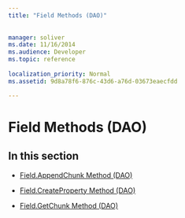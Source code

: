 ```yaml
---
title: "Field Methods (DAO)"
 
 
manager: soliver
ms.date: 11/16/2014
ms.audience: Developer
ms.topic: reference
  
localization_priority: Normal
ms.assetid: 9d8a78f6-876c-43d6-a76d-03673eaecfdd

---
```


# Field Methods (DAO)

## In this section

- [Field.AppendChunk Method (DAO)](field-appendchunk-method-dao.md)
    
- [Field.CreateProperty Method (DAO)](field-createproperty-method-dao.md)
    
- [Field.GetChunk Method (DAO)](field-getchunk-method-dao.md)
    

